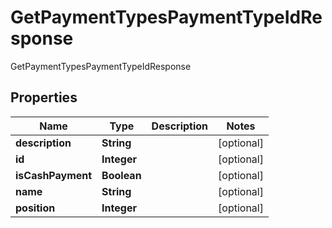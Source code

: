 

# GetPaymentTypesPaymentTypeIdResponse

GetPaymentTypesPaymentTypeIdResponse

## Properties

| Name | Type | Description | Notes |
|------------ | ------------- | ------------- | -------------|
|**description** | **String** |  |  [optional] |
|**id** | **Integer** |  |  [optional] |
|**isCashPayment** | **Boolean** |  |  [optional] |
|**name** | **String** |  |  [optional] |
|**position** | **Integer** |  |  [optional] |



